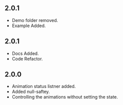 ## 2.0.1

* Demo folder removed.
* Example Added.


## 2.0.1

* Docs Added.
* Code Refactor.

## 2.0.0

* Animation status listner added.
* Added null-saftey.
* Controlling the animations without setting the state.
  
